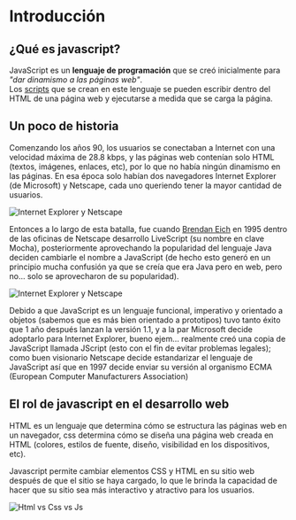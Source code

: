 # Introducción

## ¿Qué es javascript?
JavaScript es un **lenguaje de programación** que se creó inicialmente para *"dar dinamismo a las páginas web"*.  
Los [scripts](https://es.wikipedia.org/wiki/Script) que se crean en este lenguaje se pueden escribir dentro del HTML de una página web y ejecutarse a medida que se carga la página.

## Un poco de historia

Comenzando los años 90, los usuarios se conectaban a Internet con una velocidad máxima de 28.8 kbps, y las páginas web contenían solo HTML (textos, imágenes, enlaces, etc), por lo que no había ningún dinamismo en las páginas. En esa época solo habían dos navegadores Internet Explorer (de Microsoft) y Netscape, cada uno queriendo tener la mayor cantidad de usuarios.

![Internet Explorer y Netscape](./imagenes/ie-vs-netscape.jpg) 

Entonces a lo largo de esta batalla, fue cuando [Brendan Eich](https://en.wikipedia.org/wiki/Brendan_Eich) en 1995 dentro de las oficinas de Netscape desarrollo LiveScript (su nombre en clave Mocha), posteriormente aprovechando la popularidad del lenguaje Java deciden cambiarle el nombre a JavaScript (de hecho esto generó en un principio mucha confusión ya que se creía que era Java pero en web, pero no… solo se aprovecharon de su popularidad).

![Internet Explorer y Netscape](./imagenes/javascript-is-not-java.jpg) 

Debido a que JavaScript es un lenguaje funcional, imperativo y orientado a objetos (sabemos que es más bien orientado a prototipos) tuvo tanto éxito que 1 año después lanzan la versión 1.1, y a la par Microsoft decide adoptarlo para Internet Explorer, bueno ejem… realmente creó una copia de JavaScript llamada JScript (esto con el fin de evitar problemas legales); como buen visionario Netscape decide estandarizar el lenguaje de JavaScript así que en 1997 decide enviar su versión al organismo ECMA (European Computer Manufacturers Association)

## El rol de javascript en el desarrollo web

HTML es un lenguaje que determina cómo se estructura las páginas web en un navegador, css determina cómo se diseña una página web creada en HTML (colores, estilos de fuente, diseño, visibilidad en los dispositivos, etc).

Javascript permite cambiar elementos CSS y HTML en su sitio web después de que el sitio se haya cargado, lo que le brinda la capacidad de hacer que su sitio sea más interactivo y atractivo para los usuarios.

![Html vs Css vs Js](./imagenes/html-css-js-comparison.png)